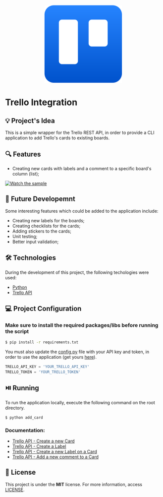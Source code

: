 <h1 align="center"><img alt="Trello Integration" title="Trello Integration" src=".github/logo.png" width="250" /></h1>

# Trello Integration

## 💡 Project's Idea

This is a simple wrapper for the Trello REST API, in order to provide a CLI application to add Trello's cards to existing boards.

## 🔍 Features

* Creating new cards with labels and a comment to a specific board's column (list);

[![Watch the sample](https://img.youtube.com/vi/7zVomvIUkgE/0.jpg)](https://youtu.be/7zVomvIUkgE)

## 📝 Future Developemnt

Some interesting features which could be added to the application include:

* Creating new labels for the boards;
* Creating checklists for the cards;
* Adding stickers to the cards;
* Unit testing;
* Better input validation;

## 🛠 Technologies

During the development of this project, the following techologies were used:

- [Python](https://www.python.org/)
- [Trello API](https://developer.atlassian.com/cloud/trello/rest/api-group-actions/)

## 💻 Project Configuration

### Make sure to install the required packages/libs before running the script

```bash
$ pip install -r requirements.txt
```

You must also update the [config,py](./config.py) file with your API key and token, in order to use the application (get yours [here](https://trello.com/power-ups/admin)).

```python
TRELLO_API_KEY = 'YOUR_TRELLO_API_KEY'
TRELLO_TOKEN = 'YOUR_TRELLO_TOKEN'
```

## ⏯️ Running

To run the application locally, execute the following command on the root directory.

```bash
$ python add_card
```

### Documentation:
* [Trello API - Create a new Card](https://developer.atlassian.com/cloud/trello/rest/api-group-cards/#api-cards-post)
* [Trello API - Create a Label](https://developer.atlassian.com/cloud/trello/rest/api-group-labels/#api-labels-post)
* [Trello API - Create a new Label on a Card](https://developer.atlassian.com/cloud/trello/rest/api-group-cards/#api-cards-id-labels-post)
* [Trello API - Add a new comment to a Card](https://developer.atlassian.com/cloud/trello/rest/api-group-cards/#api-cards-id-actions-comments-post)

## 📄 License

This project is under the **MIT** license. For more information, access [LICENSE](./LICENSE).
